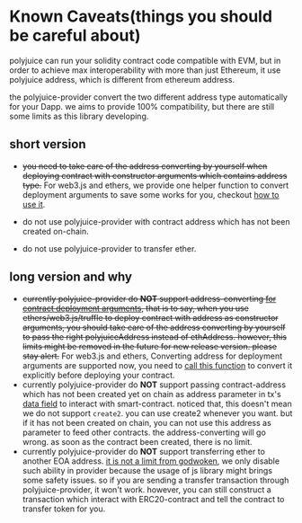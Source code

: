 # Known Caveats(things you should be careful about)

polyjuice can run your solidity contract code compatible with EVM, but in order to achieve max interoperability with more than just Ethereum, it use polyjuice address, which is different from ethereum address.

the polyjuice-provider convert the two different address type automatically for your Dapp. we aims to provide 100% compatibility, but there are still some limits as this library developing.

## short version

- ~~you need to take care of the address converting by yourself when deploying contract with constructor arguments which contains address type.~~ For web3.js and ethers, we provide one helper function to convert deployment arguments to save some works for you, checkout [how to use it](docs/get-started.md#example-deploy-contract).
  
- do not use polyjuice-provider with contract address which has not been created on-chain.
  
- do not use polyjuice-provider to transfer ether.

## long version and why

- ~~currently polyjuice-provider do **NOT** support address-converting [for contract deployment arguments](packages/ethers/tests/deployArgs.test.ts#L77), that is to say, when you use ethers/web3.js/truffle to deploy contract with address as constructor arguments, you should take care of the address converting by yourself to pass the right polyjuiceAddress instead of ethAddress. however, this limits might be removed in the future for new release version. please stay alert.~~ For web3.js and ethers, Converting address for deployment arguments are supported now, you need to [call this function](docs/get-started.md#example-deploy-contract) to convert it explicitly before deploying your contract.
- currently polyjuice-provider do **NOT** support passing contract-address which has not been created yet on chain as address parameter in tx's [data field](https://ethereum.org/en/developers/docs/transactions/) to interact with smart-contract. noticed that, this doesn't mean we do not support `create2`. you can use create2 whenever you want. but if it has not been created on chain, you can not use this address as parameter to feed other contracts. the address-converting will go wrong. as soon as the contract been created, there is no limit.
- currently polyjuice-provider do **NOT** support transferring ether to another EOA address. [it is not a limit from godwoken](https://github.com/nervosnetwork/godwoken/blob/develop/docs/life_of_a_godwoken_transaction.md#layer-2-transfer), we only disable such ability in provider because the usage of js library might brings some safety issues. so if you are sending a transfer transaction through polyjuice-provider, it won't work. however, you can still construct a transaction which interact with ERC20-contract and tell the contract to transfer token for you.
